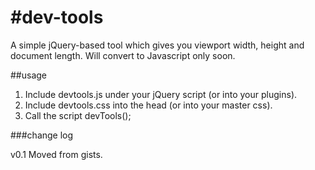 #dev-tools
=========

A simple jQuery-based tool which gives you viewport width, height and document length. Will convert to Javascript only soon.

##usage

1. Include devtools.js under your jQuery script (or into your plugins).
2. Include devtools.css into the head (or into your master css).
3. Call the script devTools();

###change log

v0.1 Moved from gists.